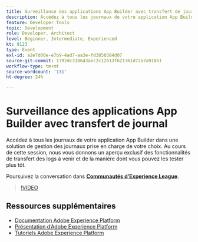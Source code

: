 ```yaml
---
title: Surveillance des applications App Builder avec transfert de journal
description: Accédez à tous les journaux de votre application App Builder dans une solution de gestion des journaux prise en charge de votre choix. Au cours de cette session, nous vous donnons un aperçu exclusif des fonctionnalités de transfert des logs à venir et de la manière dont vous pouvez les tester plus tôt.
feature: Developer Tools
topic: Development
role: Developer, Architect
level: Beginner, Intermediate, Experienced
kt: 9123
type: Event
exl-id: a2e7d00e-e7b9-4ad7-aa3e-fd3850384d07
source-git-commit: 1792dc318643aec2c12613f621361d72a7a918b1
workflow-type: tm+mt
source-wordcount: '131'
ht-degree: 24%

---
```


# Surveillance des applications App Builder avec transfert de journal

Accédez à tous les journaux de votre application App Builder dans une solution de gestion des journaux prise en charge de votre choix. Au cours de cette session, nous vous donnons un aperçu exclusif des fonctionnalités de transfert des logs à venir et de la manière dont vous pouvez les tester plus tôt.

Poursuivez la conversation dans **[Communautés d’Experience League](https://adobe.ly/3zXM3rp)**.

>[!VIDEO](https://video.tv.adobe.com/v/337568/?quality=12&learn=on&hidetitle=true)

## Ressources supplémentaires

- [Documentation Adobe Experience Platform](https://experienceleague.adobe.com/docs/experience-platform.html?lang=fr)
- [Présentation d’Adobe Experience Platform](https://experienceleague.adobe.com/docs/experience-platform/landing/home.html?lang=fr)
- [Tutoriels Adobe Experience Platform](https://experienceleague.adobe.com/docs/platform-learn/tutorials/overview.html?lang=fr)
